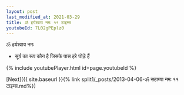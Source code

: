 ```yaml
---
layout: post
last_modified_at: 2021-03-29
title: ॐ हर्यश्वाय नमः ११ टाइम्स
youtubeId: 7L02gPEplz0
---
```

 
 
 ॐ हर्यश्वाय नमः  
 
 -  सूर्य का रूप कौन है जिसके पास हरे घोड़े हैं 
 
  
 
  
 
 
 
 
 
 


{% include youtubePlayer.html id=page.youtubeId %}
 
[Next]({{ site.baseurl }}{% link  split1/_posts/2013-04-06-ॐ सहाय्या नमः ११ टाइम्स.md%})
 
